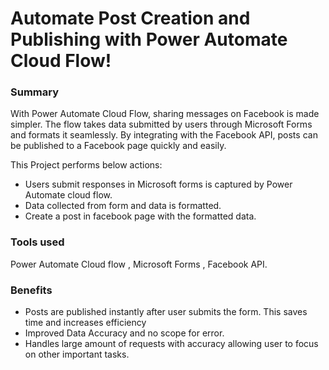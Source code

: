 # Automate Post Creation and Publishing with Power Automate Cloud Flow!

### Summary
With Power Automate Cloud Flow, sharing messages on Facebook is made simpler. The flow takes data submitted by users through Microsoft Forms and formats it
seamlessly. By integrating with the Facebook API, posts can be published to a Facebook page quickly and easily.

This Project performs below actions:

* Users submit responses in Microsoft forms is captured by Power Automate cloud flow. 
* Data collected from form and data is formatted.
* Create a post in facebook page with the formatted data. 


### Tools used
Power Automate Cloud flow , Microsoft Forms , Facebook API.

### Benefits
* Posts are published instantly after user submits the form. This saves time and increases efficiency
* Improved Data Accuracy and no scope for error.
* Handles large amount of requests with accuracy allowing user to focus on other important tasks.




